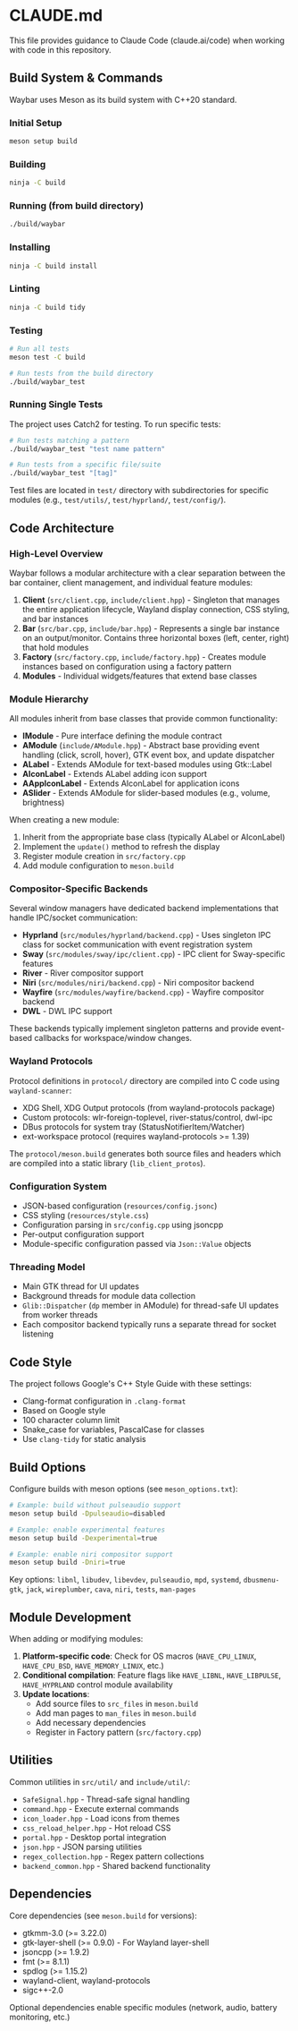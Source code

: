 # CLAUDE.md

This file provides guidance to Claude Code (claude.ai/code) when working with code in this repository.

## Build System & Commands

Waybar uses Meson as its build system with C++20 standard.

### Initial Setup
```bash
meson setup build
```

### Building
```bash
ninja -C build
```

### Running (from build directory)
```bash
./build/waybar
```

### Installing
```bash
ninja -C build install
```

### Linting
```bash
ninja -C build tidy
```

### Testing
```bash
# Run all tests
meson test -C build

# Run tests from the build directory
./build/waybar_test
```

### Running Single Tests
The project uses Catch2 for testing. To run specific tests:
```bash
# Run tests matching a pattern
./build/waybar_test "test name pattern"

# Run tests from a specific file/suite
./build/waybar_test "[tag]"
```

Test files are located in `test/` directory with subdirectories for specific modules (e.g., `test/utils/`, `test/hyprland/`, `test/config/`).

## Code Architecture

### High-Level Overview

Waybar follows a modular architecture with a clear separation between the bar container, client management, and individual feature modules:

1. **Client** (`src/client.cpp`, `include/client.hpp`) - Singleton that manages the entire application lifecycle, Wayland display connection, CSS styling, and bar instances
2. **Bar** (`src/bar.cpp`, `include/bar.hpp`) - Represents a single bar instance on an output/monitor. Contains three horizontal boxes (left, center, right) that hold modules
3. **Factory** (`src/factory.cpp`, `include/factory.hpp`) - Creates module instances based on configuration using a factory pattern
4. **Modules** - Individual widgets/features that extend base classes

### Module Hierarchy

All modules inherit from base classes that provide common functionality:

- **IModule** - Pure interface defining the module contract
- **AModule** (`include/AModule.hpp`) - Abstract base providing event handling (click, scroll, hover), GTK event box, and update dispatcher
- **ALabel** - Extends AModule for text-based modules using Gtk::Label
- **AIconLabel** - Extends ALabel adding icon support
- **AAppIconLabel** - Extends AIconLabel for application icons
- **ASlider** - Extends AModule for slider-based modules (e.g., volume, brightness)

When creating a new module:
1. Inherit from the appropriate base class (typically ALabel or AIconLabel)
2. Implement the `update()` method to refresh the display
3. Register module creation in `src/factory.cpp`
4. Add module configuration to `meson.build`

### Compositor-Specific Backends

Several window managers have dedicated backend implementations that handle IPC/socket communication:

- **Hyprland** (`src/modules/hyprland/backend.cpp`) - Uses singleton IPC class for socket communication with event registration system
- **Sway** (`src/modules/sway/ipc/client.cpp`) - IPC client for Sway-specific features
- **River** - River compositor support
- **Niri** (`src/modules/niri/backend.cpp`) - Niri compositor backend
- **Wayfire** (`src/modules/wayfire/backend.cpp`) - Wayfire compositor backend
- **DWL** - DWL IPC support

These backends typically implement singleton patterns and provide event-based callbacks for workspace/window changes.

### Wayland Protocols

Protocol definitions in `protocol/` directory are compiled into C code using `wayland-scanner`:
- XDG Shell, XDG Output protocols (from wayland-protocols package)
- Custom protocols: wlr-foreign-toplevel, river-status/control, dwl-ipc
- DBus protocols for system tray (StatusNotifierItem/Watcher)
- ext-workspace protocol (requires wayland-protocols >= 1.39)

The `protocol/meson.build` generates both source files and headers which are compiled into a static library (`lib_client_protos`).

### Configuration System

- JSON-based configuration (`resources/config.jsonc`)
- CSS styling (`resources/style.css`)
- Configuration parsing in `src/config.cpp` using jsoncpp
- Per-output configuration support
- Module-specific configuration passed via `Json::Value` objects

### Threading Model

- Main GTK thread for UI updates
- Background threads for module data collection
- `Glib::Dispatcher` (`dp` member in AModule) for thread-safe UI updates from worker threads
- Each compositor backend typically runs a separate thread for socket listening

## Code Style

The project follows Google's C++ Style Guide with these settings:
- Clang-format configuration in `.clang-format`
- Based on Google style
- 100 character column limit
- Snake_case for variables, PascalCase for classes
- Use `clang-tidy` for static analysis

## Build Options

Configure builds with meson options (see `meson_options.txt`):

```bash
# Example: build without pulseaudio support
meson setup build -Dpulseaudio=disabled

# Example: enable experimental features
meson setup build -Dexperimental=true

# Example: enable niri compositor support
meson setup build -Dniri=true
```

Key options: `libnl`, `libudev`, `libevdev`, `pulseaudio`, `mpd`, `systemd`, `dbusmenu-gtk`, `jack`, `wireplumber`, `cava`, `niri`, `tests`, `man-pages`

## Module Development

When adding or modifying modules:

1. **Platform-specific code**: Check for OS macros (`HAVE_CPU_LINUX`, `HAVE_CPU_BSD`, `HAVE_MEMORY_LINUX`, etc.)
2. **Conditional compilation**: Feature flags like `HAVE_LIBNL`, `HAVE_LIBPULSE`, `HAVE_HYPRLAND` control module availability
3. **Update locations**:
   - Add source files to `src_files` in `meson.build`
   - Add man pages to `man_files` in `meson.build`
   - Add necessary dependencies
   - Register in Factory pattern (`src/factory.cpp`)

## Utilities

Common utilities in `src/util/` and `include/util/`:
- `SafeSignal.hpp` - Thread-safe signal handling
- `command.hpp` - Execute external commands
- `icon_loader.hpp` - Load icons from themes
- `css_reload_helper.hpp` - Hot reload CSS
- `portal.hpp` - Desktop portal integration
- `json.hpp` - JSON parsing utilities
- `regex_collection.hpp` - Regex pattern collections
- `backend_common.hpp` - Shared backend functionality

## Dependencies

Core dependencies (see `meson.build` for versions):
- gtkmm-3.0 (>= 3.22.0)
- gtk-layer-shell (>= 0.9.0) - For Wayland layer-shell
- jsoncpp (>= 1.9.2)
- fmt (>= 8.1.1)
- spdlog (>= 1.15.2)
- wayland-client, wayland-protocols
- sigc++-2.0

Optional dependencies enable specific modules (network, audio, battery monitoring, etc.)
